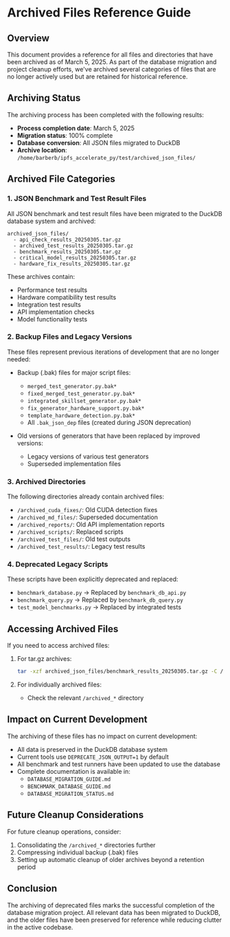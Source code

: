 # Archived Files Reference Guide

## Overview

This document provides a reference for all files and directories that have been archived as of March 5, 2025. As part of the database migration and project cleanup efforts, we've archived several categories of files that are no longer actively used but are retained for historical reference.

## Archiving Status

The archiving process has been completed with the following results:

- **Process completion date**: March 5, 2025
- **Migration status**: 100% complete
- **Database conversion**: All JSON files migrated to DuckDB
- **Archive location**: `/home/barberb/ipfs_accelerate_py/test/archived_json_files/`

## Archived File Categories

### 1. JSON Benchmark and Test Result Files

All JSON benchmark and test result files have been migrated to the DuckDB database system and archived:

```
archived_json_files/
  - api_check_results_20250305.tar.gz
  - archived_test_results_20250305.tar.gz
  - benchmark_results_20250305.tar.gz
  - critical_model_results_20250305.tar.gz
  - hardware_fix_results_20250305.tar.gz
```

These archives contain:
- Performance test results
- Hardware compatibility test results
- Integration test results
- API implementation checks
- Model functionality tests

### 2. Backup Files and Legacy Versions

These files represent previous iterations of development that are no longer needed:

- Backup (.bak) files for major script files:
  - `merged_test_generator.py.bak*`
  - `fixed_merged_test_generator.py.bak*`
  - `integrated_skillset_generator.py.bak*`
  - `fix_generator_hardware_support.py.bak*`
  - `template_hardware_detection.py.bak*`
  - All `.bak_json_dep` files (created during JSON deprecation)

- Old versions of generators that have been replaced by improved versions:
  - Legacy versions of various test generators
  - Superseded implementation files

### 3. Archived Directories

The following directories already contain archived files:

- `/archived_cuda_fixes/`: Old CUDA detection fixes
- `/archived_md_files/`: Superseded documentation
- `/archived_reports/`: Old API implementation reports
- `/archived_scripts/`: Replaced scripts
- `/archived_test_files/`: Old test outputs
- `/archived_test_results/`: Legacy test results

### 4. Deprecated Legacy Scripts

These scripts have been explicitly deprecated and replaced:

- `benchmark_database.py` → Replaced by `benchmark_db_api.py`
- `benchmark_query.py` → Replaced by `benchmark_db_query.py`
- `test_model_benchmarks.py` → Replaced by integrated tests

## Accessing Archived Files

If you need to access archived files:

1. For tar.gz archives:
   ```bash
   tar -xzf archived_json_files/benchmark_results_20250305.tar.gz -C /tmp/extract_dir
   ```

2. For individually archived files:
   - Check the relevant `/archived_*` directory

## Impact on Current Development

The archiving of these files has no impact on current development:

- All data is preserved in the DuckDB database system
- Current tools use `DEPRECATE_JSON_OUTPUT=1` by default
- All benchmark and test runners have been updated to use the database
- Complete documentation is available in:
  - `DATABASE_MIGRATION_GUIDE.md`
  - `BENCHMARK_DATABASE_GUIDE.md`
  - `DATABASE_MIGRATION_STATUS.md`

## Future Cleanup Considerations

For future cleanup operations, consider:

1. Consolidating the `/archived_*` directories further
2. Compressing individual backup (.bak) files
3. Setting up automatic cleanup of older archives beyond a retention period

## Conclusion

The archiving of deprecated files marks the successful completion of the database migration project. All relevant data has been migrated to DuckDB, and the older files have been preserved for reference while reducing clutter in the active codebase.
